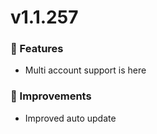 # v1.1.257

### 🚀 Features

- Multi account support is here

### 🌟 Improvements

- Improved auto update
